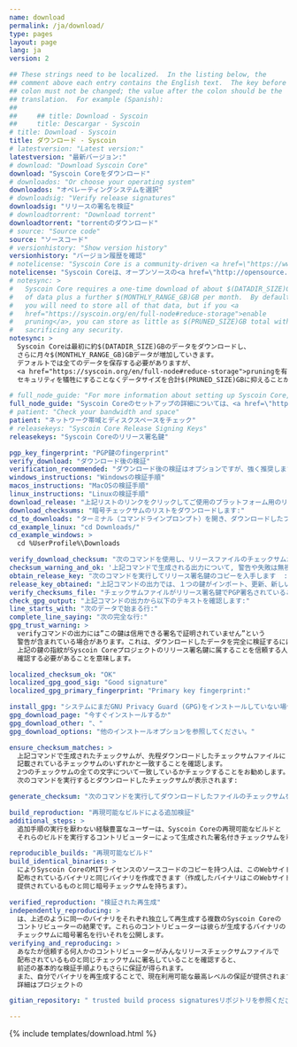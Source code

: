```yaml
---
name: download
permalink: /ja/download/
type: pages
layout: page
lang: ja
version: 2

## These strings need to be localized.  In the listing below, the
## comment above each entry contains the English text.  The key before the
## colon must not be changed; the value after the colon should be the
## translation.  For example (Spanish):
##
##     ## title: Download - Syscoin
##     title: Descargar - Syscoin
# title: Download - Syscoin
title: ダウンロード - Syscoin
# latestversion: "Latest version:"
latestversion: "最新バージョン:"
# download: "Download Syscoin Core"
download: "Syscoin Coreをダウンロード"
# downloados: "Or choose your operating system"
downloados: "オペレーティングシステムを選択"
# downloadsig: "Verify release signatures"
downloadsig: "リリースの署名を検証"
# downloadtorrent: "Download torrent"
downloadtorrent: "torrentのダウンロード"
# source: "Source code"
source: "ソースコード"
# versionhistory: "Show version history"
versionhistory: "バージョン履歴を確認"
# notelicense: "Syscoin Core is a community-driven <a href=\"https://www.fsf.org/about/what-is-free-software\">free software</a> project, released under the open source <a href=\"http://opensource.org/licenses/mit-license.php\">MIT license</a>."
notelicense: "Syscoin Coreは、オープンソースの<a href=\"http://opensource.org/licenses/mit-license.php\">MITライセンス</a>でリリースされたコミュニティ主導の<a href=\"https://www.fsf.org/about/what-is-free-software\">フリーソフトウェア</a>プロジェクトです。"
# notesync: >
#   Syscoin Core requires a one-time download of about $(DATADIR_SIZE)GB
#   of data plus a further $(MONTHLY_RANGE_GB)GB per month.  By default,
#   you will need to store all of that data, but if you <a
#   href="https://syscoin.org/en/full-node#reduce-storage">enable
#   pruning</a>, you can store as little as $(PRUNED_SIZE)GB total without
#   sacrificing any security.
notesync: >
  Syscoin Coreは最初に約$(DATADIR_SIZE)GBのデータをダウンロードし、
  さらに月々$(MONTHLY_RANGE_GB)GBデータが増加していきます。
  デフォルトでは全てのデータを保存する必要がありますが、
  <a href="https://syscoin.org/en/full-node#reduce-storage">pruningを有効にする</a>と
  セキュリティを犠牲にすることなくデータサイズを合計$(PRUNED_SIZE)GBに抑えることができます。

# full_node_guide: "For more information about setting up Syscoin Core, please read the <a href=\"https://syscoin.org/en/full-node\">full node guide</a>."
full_node_guide: "Syscoin Coreのセットアップの詳細については、<a href=\"https://syscoin.org/en/full-node\">フルノードガイド</a>を参照してください。"
# patient: "Check your bandwidth and space"
patient: "ネットワーク帯域とディスクスペースをチェック"
# releasekeys: "Syscoin Core Release Signing Keys"
releasekeys: "Syscoin Coreのリリース署名鍵"

pgp_key_fingerprint: "PGP鍵のfingerprint"
verify_download: "ダウンロード後の検証"
verification_recommended: "ダウンロード後の検証はオプションですが、強く推奨します。以下の行のいずれかをクリックすると、そのプラットフォームの検証手順が表示されます。"
windows_instructions: "Windowsの検証手順"
macos_instructions: "MacOSの検証手順"
linux_instructions: "Linuxの検証手順"
download_release: "上記リストのリンクをクリックしてご使用のプラットフォーム用のリリースをダウンロードし、ファイルのダウンロードが完了するまで待ちます。"
download_checksums: "暗号チェックサムのリストをダウンロードします:"
cd_to_downloads: "ターミナル（コマンドラインプロンプト）を開き、ダウンロードしたフォルダにディレクトリを変更（cd）します。例:"
cd_example_linux: "cd Downloads/"
cd_example_windows: >
  cd %UserProfile%\Downloads

verify_download_checksum: "次のコマンドを使用し、リリースファイルのチェックサムがチェックサムファイルに記載されていることを検証します:"
checksum_warning_and_ok: '上記コマンドで生成される出力について, 警告や失敗は無視しても問題ありませんが、ダウンロードしたリリースファイルの名前の後ろに"$(SHASUMS_OK)"という出力があることを確認する必要があります。例:'
obtain_release_key: "次のコマンドを実行してリリース署名鍵のコピーを入手します  :"
release_key_obtained: "上記コマンドの出力では、１つの鍵がインポート、更新、新しい署名もしくは署名が変更されていないという内容が出力されなければなりません。"
verify_checksums_file: "チェックサムファイルがリリース署名鍵でPGP署名されていることを検証します:"
check_gpg_output: "上記コマンドの出力から以下のテキストを確認します:"
line_starts_with: "次のデータで始まる行:"
complete_line_saying: "次の完全な行:"
gpg_trust_warning: >
  verifyコマンドの出力には”この鍵は信用できる署名で証明されていません”という
  警告が含まれている場合があります。これは、ダウンロードしたデータを完全に検証するには、
  上記の鍵の指紋がSyscoin Coreプロジェクトのリリース署名鍵に属することを信頼する人に
  確認する必要があることを意味します。

localized_checksum_ok: "OK"
localized_gpg_good_sig: "Good signature"
localized_gpg_primary_fingerprint: "Primary key fingerprint:"

install_gpg: "システムにまだGNU Privacy Guard (GPG)をインストールしていない場合は、"
gpg_download_page: "今すぐインストールするか"
gpg_download_other: "、"
gpg_download_options: "他のインストールオプションを参照してください。"

ensure_checksum_matches: >
  上記コマンドで生成されたチェックサムが、先程ダウンロードしたチェックサムファイルに
  記載されているチェックサムのいずれかと一致することを確認します。
  2つのチェックサムの全ての文字について一致しているかチェックすることをお勧めします。
  次のコマンドを実行するとダウンロードしたチェックサムが表示されます:

generate_checksum: "次のコマンドを実行してダウンロードしたファイルのチェックサムを生成します。 ファイル名 '$(FILE)' の部分を実際にダウンロードしたファイルの名前に置き換えてください。"

build_reproduction: "再現可能なビルドによる追加検証"
additional_steps: >
  追加手順の実行を厭わない経験豊富なユーザーは、Syscoin Coreの再現可能なビルドと
  それらのビルドを実行するコントリビューターによって生成された署名付きチェックサムを利用できます。

reproducible_builds: "再現可能なビルド"
build_identical_binaries: >
  によりSyscoin CoreのMITライセンスのソースコードのコピーを持つ人は、このWebサイトで
  配布されているバイナリと同じバイナリを作成できます（作成したバイナリはこのWebサイトで
  提供されているものと同じ暗号チェックサムを持ちます）。

verified_reproduction: "検証された再生成"
independently_reproducing: >
  は、上述のように同一のバイナリをそれぞれ独立して再生成する複数のSyscoin Coreの
  コントリビューターの結果です。これらのコントリビューターは彼らが生成するバイナリの
  チェックサムに暗号署名を行いそれを公開します。
verifying_and_reproducing: >
  あなたが信頼する何人かのコントリビューターがみんなリリースチェックサムファイルで
  配布されているものと同じチェックサムに署名していることを確認すると、
  前述の基本的な検証手順よりもさらに保証が得られます。
  また、自分でバイナリを再生成することで、現在利用可能な最高レベルの保証が提供されます。
  詳細はプロジェクトの

gitian_repository: " trusted build process signaturesリポジトリを参照ください。"

---
```


{% include templates/download.html %}

